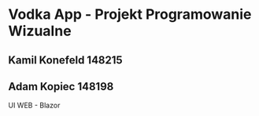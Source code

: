 # Vodka App - Projekt Programowanie Wizualne
## Kamil Konefeld 148215
## Adam Kopiec 148198

UI WEB - Blazor
